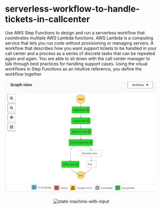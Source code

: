 # serverless-workflow-to-handle-tickets-in-callcenter
Use AWS Step Functions to design and run a serverless workflow that coordinates multiple AWS Lambda functions. AWS Lambda is a computing service that lets you run code without provisioning or managing servers.
A workflow that describes how you want support tickets to be handled in your call center and a process as a series of discrete tasks that can be repeated again and again. You are able to sit down with the call center manager to talk through best practices for handling support cases. Using the visual workflows in Step Functions as an intuitive reference, you define the workflow together

<p align="center">
  <img src="https://github.com/Jasmine-maryj/serverless-workflow-to-handle-tickets-in-callcenter/blob/main/ouput/statemachine.jpg" width="600" alt="state-machine">
</p>
<p align="center">
  <img src="https://github.com/Jasmine-maryj/serverless-workflow-to-handle-tickets-in-callcenter/blob/main/ouput/statemachinewithinput.jpg" width="600" alt="state-machine-with-input">
</p>
